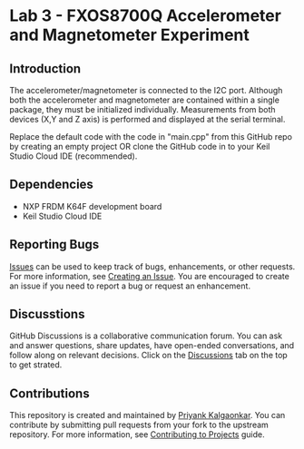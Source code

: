 # Lab 3 - FXOS8700Q Accelerometer and Magnetometer Experiment 
## Introduction
The accelerometer/magnetometer is connected to the I2C port. Although both the accelerometer and magnetometer are contained within a single package, they must be initialized individually. Measurements from both devices (X,Y and Z axis) is performed and displayed at the serial terminal.

Replace the default code with the code in "main.cpp" from this GitHub repo by creating an empty project OR clone the GitHub code in to your Keil Studio Cloud IDE (recommended).

## Dependencies
- NXP FRDM K64F development board
- Keil Studio Cloud IDE

## Reporting Bugs
[Issues](https://github.com/priyankkalgaonkar/TALab3CaccmagECE568/issues) can be used to keep track of bugs, enhancements, or other requests. For more information, see [Creating an Issue](https://docs.github.com/en/issues/tracking-your-work-with-issues/creating-an-issue). You are encouraged to create an issue if you need to report a bug or request an enhancement.

## Discusstions
GitHub Discussions is a collaborative communication forum. You can ask and answer questions, share updates, have open-ended conversations, and follow along on relevant decisions. Click on the [Discussions](https://github.com/priyankkalgaonkar/TALab3CaccmagECE568/discussions) tab on the top to get strated.

## Contributions
This repository is created and maintained by [Priyank Kalgaonkar](https://priyankkalgaonkar.com/). You can contribute by submitting pull requests from your fork to the upstream repository. For more information, see [Contributing to Projects](https://docs.github.com/en/get-started/quickstart/contributing-to-projects) guide.
